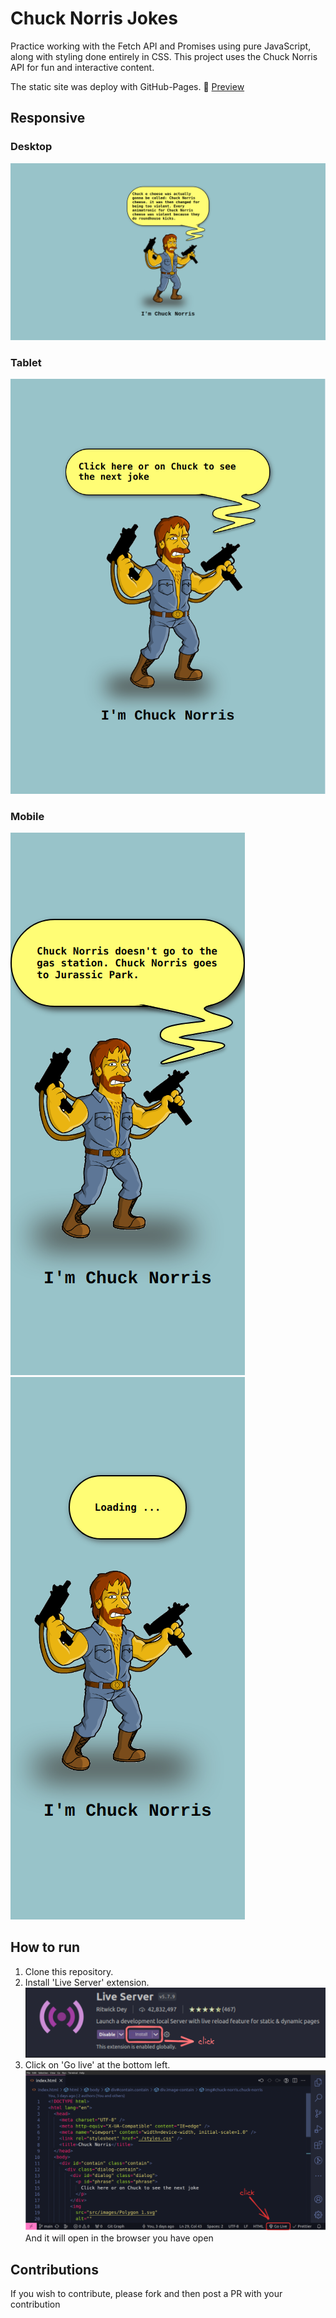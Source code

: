 # Chuck Norris Jokes

Practice working with the Fetch API and Promises using pure JavaScript, along with styling done entirely in CSS. This project uses the Chuck Norris API for fun and interactive content.

The static site was deploy with GitHub-Pages.
🔗 [Preview](https://lachicagladiadora.github.io/first-api-chuck-norris/)

## Responsive

### Desktop

![preview in desktop](./src/images/desktop.png)

### Tablet

![preview in tablet ](./src/images/tablet-1.png)

<!-- ![preview in tablet 2](./src/images/tablet-2.png) -->

### Mobile

![preview in mobile](./src/images/mobile-1.png)
![preview in mobile](./src/images/mobile-2.png)

## How to run

1. Clone this repository.
2. Install 'Live Server' extension.
   ![](./src/images/live-server.png)
3. Click on 'Go live' at the bottom left.
   ![](./src/images/run-live-server.png)
   And it will open in the browser you have open

## Contributions

If you wish to contribute, please fork and then post a PR with your contribution
